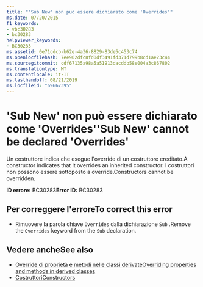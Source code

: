 ```yaml
---
title: "'Sub New' non può essere dichiarato come 'Overrides'"
ms.date: 07/20/2015
f1_keywords:
- vbc30283
- bc30283
helpviewer_keywords:
- BC30283
ms.assetid: 0e71cdcb-b62e-4a36-8829-83de5c453c74
ms.openlocfilehash: 7ee902dfc8fd0df3491fd371d799b8cd1ae23c44
ms.sourcegitcommit: cdf67135a98a5a51913dacddb58e004a3c867802
ms.translationtype: MT
ms.contentlocale: it-IT
ms.lasthandoff: 08/21/2019
ms.locfileid: "69667395"
---
```

# <a name="sub-new-cannot-be-declared-overrides"></a><span data-ttu-id="830bc-102">'Sub New' non può essere dichiarato come 'Overrides'</span><span class="sxs-lookup"><span data-stu-id="830bc-102">'Sub New' cannot be declared 'Overrides'</span></span>
<span data-ttu-id="830bc-103">Un costruttore indica che esegue l'override di un costruttore ereditato.</span><span class="sxs-lookup"><span data-stu-id="830bc-103">A constructor indicates that it overrides an inherited constructor.</span></span> <span data-ttu-id="830bc-104">I costruttori non possono essere sottoposto a override.</span><span class="sxs-lookup"><span data-stu-id="830bc-104">Constructors cannot be overridden.</span></span>  
  
 <span data-ttu-id="830bc-105">**ID errore:** BC30283</span><span class="sxs-lookup"><span data-stu-id="830bc-105">**Error ID:** BC30283</span></span>  
  
## <a name="to-correct-this-error"></a><span data-ttu-id="830bc-106">Per correggere l'errore</span><span class="sxs-lookup"><span data-stu-id="830bc-106">To correct this error</span></span>  
  
- <span data-ttu-id="830bc-107">Rimuovere la parola chiave `Overrides` dalla dichiarazione `Sub` .</span><span class="sxs-lookup"><span data-stu-id="830bc-107">Remove the `Overrides` keyword from the `Sub` declaration.</span></span>  
  
## <a name="see-also"></a><span data-ttu-id="830bc-108">Vedere anche</span><span class="sxs-lookup"><span data-stu-id="830bc-108">See also</span></span>

- [<span data-ttu-id="830bc-109">Override di proprietà e metodi nelle classi derivate</span><span class="sxs-lookup"><span data-stu-id="830bc-109">Overriding properties and methods in derived classes</span></span>](../programming-guide/language-features/objects-and-classes/inheritance-basics.md#overriding-properties-and-methods-in-derived-classes)
- [<span data-ttu-id="830bc-110">Costruttori</span><span class="sxs-lookup"><span data-stu-id="830bc-110">Constructors</span></span>](../programming-guide/concepts/object-oriented-programming.md#constructors)
